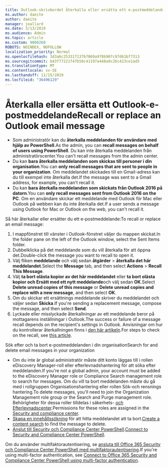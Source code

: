 ```yaml
---
title: Outlook-skrivbordet återkalla eller ersätta ett e-postmeddelande
ms.author: daeite
author: daeite
manager: joallard
ms.date: 3/13/2019
ms.audience: Admin
ms.topic: article
ms.custom: 9000260
ROBOTS: NOINDEX, NOFOLLOW
localization_priority: Normal
ms.openlocfilehash: 3d3a6c253317137b7069a978b907c97d61bf7313
ms.sourcegitcommit: b43f77221f47b50c41197a448a9c26c423ce1ad5
ms.translationtype: MT
ms.contentlocale: sv-SE
ms.lasthandoff: 11/15/2019
ms.locfileid: "36496129"
---
```

# <a name="recall-or-replace-an-outlook-email-message"></a><span data-ttu-id="5666d-102">Återkalla eller ersätta ett Outlook-e-postmeddelande</span><span class="sxs-lookup"><span data-stu-id="5666d-102">Recall or replace an Outlook email message</span></span>

- <span data-ttu-id="5666d-103">Som administratör kan du **återkalla meddelanden för användare med hjälp av PowerShell**.</span><span class="sxs-lookup"><span data-stu-id="5666d-103">As the admin, you can **recall messages on behalf of users using PowerShell**.</span></span> <span data-ttu-id="5666d-104">Du kan inte återkalla meddelanden från administratörscenter.</span><span class="sxs-lookup"><span data-stu-id="5666d-104">You can't recall messages from the admin center.</span></span>
- <span data-ttu-id="5666d-105">Du kan **bara återkalla meddelanden som skickas till personer i din organisation**.</span><span class="sxs-lookup"><span data-stu-id="5666d-105">You can **only recall messages that are sent to people in your organization**.</span></span> <span data-ttu-id="5666d-106">Om meddelandet skickades till en Gmail-adress kan du till exempel inte återkalla det.</span><span class="sxs-lookup"><span data-stu-id="5666d-106">If the message was sent to a Gmail address, for example, you can't recall it.</span></span>
- <span data-ttu-id="5666d-107">Du kan **bara återkalla meddelanden som skickats från Outlook 2016 på datorn**.</span><span class="sxs-lookup"><span data-stu-id="5666d-107">You can **only recall messages sent from Outlook 2016 on the PC**.</span></span> <span data-ttu-id="5666d-108">Om en användare skickar ett meddelande med Outlook för Mac eller Outlook på webben kan du inte återkalla det.</span><span class="sxs-lookup"><span data-stu-id="5666d-108">If a user sends a message using Outlook for Mac or Outlook on the web, you can't recall it.</span></span>

<span data-ttu-id="5666d-109">Så här återkallar eller ersätter du ett e-postmeddelande:</span><span class="sxs-lookup"><span data-stu-id="5666d-109">To recall or replace an email message:</span></span>

1. <span data-ttu-id="5666d-110">I mappfönstret till vänster i Outlook-fönstret väljer du mappen skickat.</span><span class="sxs-lookup"><span data-stu-id="5666d-110">In the folder pane on the left of the Outlook window, select the Sent Items folder.</span></span>
1. <span data-ttu-id="5666d-111">Dubbelklicka på det meddelande som du vill återkalla för att öppna det.</span><span class="sxs-lookup"><span data-stu-id="5666d-111">Double-click the message you want to recall to open it.</span></span>
1. <span data-ttu-id="5666d-112">Välj fliken **meddelande** och välj sedan **åtgärder** > **återkalla det här meddelandet**.</span><span class="sxs-lookup"><span data-stu-id="5666d-112">Select the **Message** tab, and then select **Actions** > **Recall This Message**.</span></span>
1. <span data-ttu-id="5666d-113">Välj **ta bort olästa kopior av det här meddelandet** eller **ta bort olästa kopior och Ersätt med ett nytt meddelande**och välj sedan **OK**.</span><span class="sxs-lookup"><span data-stu-id="5666d-113">Select **Delete unread copies of this message** or **Delete unread copies and replace with a new message**, and then select **OK**.</span></span>
1. <span data-ttu-id="5666d-114">Om du skickar ett ersättnings meddelande skriver du meddelandet och väljer sedan **Skicka**.</span><span class="sxs-lookup"><span data-stu-id="5666d-114">If you're sending a replacement message, compose the message, and then select **Send**.</span></span>
1. <span data-ttu-id="5666d-115">Lyckade eller misslyckade återkallningar av ett meddelande beror på mottagarens inställningar i Outlook.</span><span class="sxs-lookup"><span data-stu-id="5666d-115">The success or failure of a message recall depends on the recipient's settings in Outlook.</span></span> <span data-ttu-id="5666d-116">Anvisningar om hur du kontrollerar återkallningen finns i [den här artikeln](https://support.office.com/article/35027f88-d655-4554-b4f8-6c0729a723a0).</span><span class="sxs-lookup"><span data-stu-id="5666d-116">For steps to check on the recall, see [this article](https://support.office.com/article/35027f88-d655-4554-b4f8-6c0729a723a0).</span></span>

<span data-ttu-id="5666d-117">Sök efter och ta bort e-postmeddelanden i din organisation</span><span class="sxs-lookup"><span data-stu-id="5666d-117">Search for and delete email messages in your organization</span></span>

- <span data-ttu-id="5666d-118">Om du inte är global administratör måste ditt konto läggas till i rollen eDiscovery Manager-roll eller efterlevnadshantering för att söka efter meddelanden.</span><span class="sxs-lookup"><span data-stu-id="5666d-118">If you're not a global admin, your account must be added to the eDiscovery Manager role or Compliance Search management role to search for messages.</span></span> <span data-ttu-id="5666d-119">Om du vill ta bort meddelanden måste du gå med i rollgruppen Organisationshantering eller rollen Sök-och rensnings hantering.</span><span class="sxs-lookup"><span data-stu-id="5666d-119">To delete messages, you'll need to join the Organization Management role group or the Search and Purge management role.</span></span> <span data-ttu-id="5666d-120">Behörigheter för dessa roller tilldelas i säkerhets- [och Efterlevnadscenter](https://go.microsoft.com/fwlink/?linkid=2083731).</span><span class="sxs-lookup"><span data-stu-id="5666d-120">Permissions for these roles are assigned in the [Security and compliance center](https://go.microsoft.com/fwlink/?linkid=2083731).</span></span>
- <span data-ttu-id="5666d-121">[Skapa en innehållssökning](https://docs.microsoft.com/office365/securitycompliance/content-search) för att hitta meddelandet att ta bort.</span><span class="sxs-lookup"><span data-stu-id="5666d-121">[Create a content search](https://docs.microsoft.com/office365/securitycompliance/content-search) to find the message to delete.</span></span>
- <span data-ttu-id="5666d-122">[Anslut till Security och Compliance Center PowerShell](https://docs.microsoft.com/powershell/exchange/office-365-scc/connect-to-scc-powershell/connect-to-scc-powershell?view=exchange-ps).</span><span class="sxs-lookup"><span data-stu-id="5666d-122">[Connect to Security and Compliance Center PowerShell](https://docs.microsoft.com/powershell/exchange/office-365-scc/connect-to-scc-powershell/connect-to-scc-powershell?view=exchange-ps).</span></span>

<span data-ttu-id="5666d-123">Om du använder multifaktorautentisering, se [ansluta till Office 365 Security och Compliance Center PowerShell med multifaktorautentisering](https://docs.microsoft.com/powershell/exchange/office-365-scc/connect-to-scc-powershell/mfa-connect-to-scc-powershell?view=exchange-ps).</span><span class="sxs-lookup"><span data-stu-id="5666d-123">If you're using multi-factor authentication, see [Connect to Office 365 Security and Compliance Center PowerShell using multi-factor authentication](https://docs.microsoft.com/powershell/exchange/office-365-scc/connect-to-scc-powershell/mfa-connect-to-scc-powershell?view=exchange-ps).</span></span>